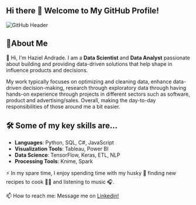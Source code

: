 ## Hi there 👋 Welcome to My GitHub Profile!

![GitHub Header](https://drive.google.com/drive/u/0/my-drive)

## 🚀About Me
👋 Hi, I'm Haziel Andrade. I am a **Data Scientist** and **Data Analyst** passionate about building and providing data-driven solutions that help shape in influence products and decisions.

My work typically focuses on optimizing and cleaning data, enhance data-driven decision-making, research through exploratory data through having hands-on experience through projects in different sectors such as software, product and advertising/sales. Overall, making the day-to-day responsibilities of those around me a bit easier. 

## 🛠️ Some of my key skills are…
- **Languages**: Python, SQL, C#, JavaScript
- **Visualization Tools**: Tableau, Power BI
- **Data Science**: TensorFlow, Keras, ETL, NLP
- **Processing Tools**: Knime, Spark

⚡ In my spare time, I enjoy spending time with my husky 🐺 finding new recipes to cook 👨‍🍳 and listening to music 🎧. 

📫 How to reach me: Message me on [Linkedin!](https://www.linkedin.com/in/hazielandrade/)
